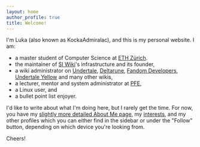 ```yaml
---
layout: home
author_profile: true
title: Welcome!
---
```


I'm Luka (also known as KockaAdmiralac), and this is my personal website. I am:

- a master student of Computer Science at [ETH Zürich](https://ethz.ch/).
- the maintainer of [SI Wiki](https://siwiki.rs/)'s infrastructure and its
  founder,
- a wiki administrator on
  [Undertale](https://undertale.fandom.com/wiki/User:KockaAdmiralac),
  [Deltarune](https://deltarune.fandom.com/wiki/User:KockaAdmiralac),
  [Fandom Developers](https://dev.fandom.com/),
  [Undertale Yellow](https://undertaleyellow.wiki.gg/)
  and many other wikis,
- a lecturer, mentor and system administrator at [PFE](https://pfe.rs/),
- a Linux user, and
- a bullet point list enjoyer.

I'd like to write about what I'm doing here, but I rarely get the time. For now,
you have my [slightly more detailed About Me page](/about/), my
[interests](/interests/), and my other profiles which you can either find in the
sidebar or under the "Follow" button, depending on which device you're looking
from.

Cheers!
